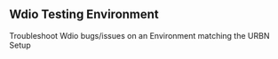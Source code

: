 ## Wdio Testing Environment
Troubleshoot Wdio bugs/issues on an Environment matching the URBN Setup
